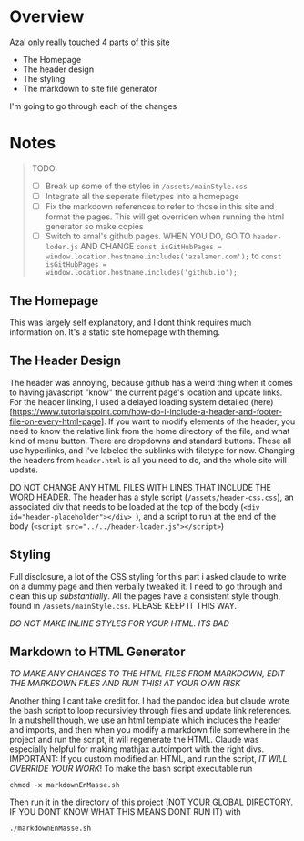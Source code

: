# Overview
Azal only really touched 4 parts of this site
- The Homepage
- The header design
- The styling
- The markdown to site file generator

I'm going to go through each of the changes

# Notes
> TODO:
> - [ ] Break up some of the styles in `/assets/mainStyle.css`
> - [ ] Integrate all the seperate filetypes into a homepage
> - [ ] Fix the markdown references to refer to those in this site and format the pages. This will get overriden when running the html generator so make copies
> - [ ] Switch to amal's github pages. WHEN YOU DO, GO TO `header-loder.js` AND CHANGE 
>   `const isGitHubPages = window.location.hostname.includes('azalamer.com');` 
>   to 
>   `const isGitHubPages = window.location.hostname.includes('github.io');` 

## The Homepage
This was largely self explanatory, and I dont think requires much information on. It's a static site homepage with theming. 

## The Header Design
The header was annoying, because github has a weird thing when it comes to having javascript "know" the current page's location and update links. For the header linking, I used a delayed loading system detailed (here)[https://www.tutorialspoint.com/how-do-i-include-a-header-and-footer-file-on-every-html-page]. 
If you want to modify elements of the header, you need to know the relative link from the home directory of the file, and what kind of menu button. There are dropdowns and standard buttons. These all use hyperlinks, and I've labeled the sublinks with filetype for now. Changing the headers from `header.html` is all you need to do, and the whole site will update. 

DO NOT CHANGE ANY HTML FILES WITH LINES THAT INCLUDE THE WORD HEADER. The header has a style script (`/assets/header-css.css`), an associated div that needs to be loaded at the top of the body (`<div id="header-placeholder"></div> `), and a script to run at the end of the body (`<script src="../../header-loader.js"></script>`)

## Styling
Full disclosure, a lot of the CSS styling for this part i asked claude to write on a dummy page and then verbally tweaked it. I need to go through and clean this up _substantially_. All the pages have a consistent style though, found in `/assets/mainStyle.css`. PLEASE KEEP IT THIS WAY. 

*DO NOT MAKE INLINE STYLES FOR YOUR HTML. ITS BAD*

## Markdown to HTML Generator
_TO MAKE ANY CHANGES TO THE HTML FILES FROM MARKDOWN, EDIT THE MARKDOWN FILES AND RUN THIS!_
_AT YOUR OWN RISK_

Another thing I cant take credit for. I had the pandoc idea but claude wrote the bash script to loop recursivley through files and update link references. In a nutshell though, we use an html template which includes the header and imports, and then when you modify a markdown file somewhere in the project and run the script, it will regenerate the HTML. Claude was especially helpful for making mathjax autoimport with the right divs.
IMPORTANT: If you custom modified an HTML, and run the script, *IT WILL OVERRIDE YOUR WORK*!
To make the bash script executable run
```
chmod -x markdownEnMasse.sh
```
Then run it in the directory of this project (NOT YOUR GLOBAL DIRECTORY. IF YOU DONT KNOW WHAT THIS MEANS DONT RUN IT) with 
```
./markdownEnMasse.sh
```